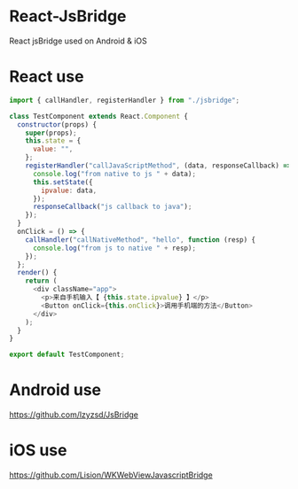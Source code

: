 # React-JsBridge
React jsBridge used on Android &amp; iOS

# React use
```javascript
import { callHandler, registerHandler } from "./jsbridge";

class TestComponent extends React.Component {
  constructor(props) {
    super(props);
    this.state = {
      value: "",
    };
    registerHandler("callJavaScriptMethod", (data, responseCallback) => {
      console.log("from native to js " + data);
      this.setState({
        ipvalue: data,
      });
      responseCallback("js callback to java");
    });
  }
  onClick = () => {
    callHandler("callNativeMethod", "hello", function (resp) {
      console.log("from js to native " + resp);
    });
  };
  render() {
    return (
      <div className="app">
        <p>来自手机输入【 {this.state.ipvalue} 】</p>
        <Button onClick={this.onClick}>调用手机端的方法</Button>
      </div>
    );
  }
}

export default TestComponent;
```

# Android use
https://github.com/lzyzsd/JsBridge

# iOS use
https://github.com/Lision/WKWebViewJavascriptBridge
